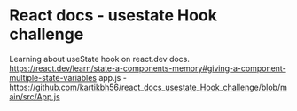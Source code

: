 # React docs - usestate Hook challenge
Learning about useState hook on react.dev docs.
https://react.dev/learn/state-a-components-memory#giving-a-component-multiple-state-variables
app.js - https://github.com/kartikbh56/react_docs_usestate_Hook_challenge/blob/main/src/App.js
